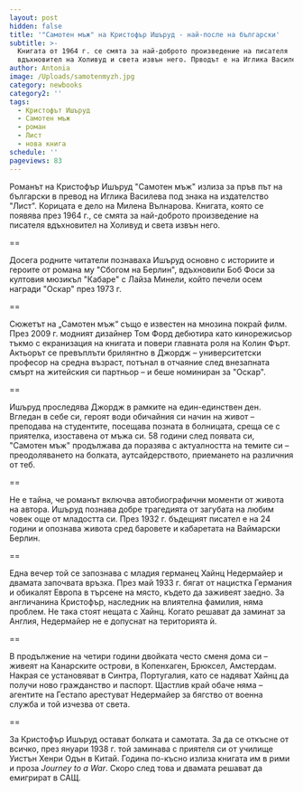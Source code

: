 ```yaml
---
layout: post
hidden: false
title: '"Самотен мъж" на Кристофър Ишъруд - най-после на български'
subtitle: >-
  Книгата от 1964 г. се смята за най-доброто произведение на писателя
  вдъхновител на Холивуд и света извън него. Прводът е на Иглика Василева
author: Antonia
image: /Uploads/samotenmyzh.jpg
category: newbooks
category2: ''
tags:
  - Кристофът Ишъруд
  - Самотен мъж
  - роман
  - Лист
  - нова книга
schedule: ''
pageviews: 83
---
```

Романът на Кристофър Ишъруд "Самотен мъж" излиза за пръв път на български в превод на Иглика Василева под знака на издателство "Лист". Корицата е дело на Милена Вълнарова. Книгата, която се появява през 1964 г., се смята за най-доброто произведение на писателя вдъхновител на Холивуд и света извън него. 

\==

Досега родните читатели познаваха Ишъруд основно с историите и героите от романа му "Сбогом на Берлин", вдъхновили Боб Фоси за култовия мюзикъл "Кабаре" с Лайза Минели, който печели осем награди "Оскар" през 1973 г.

\==

Сюжетът на „Самотен мъж“ също е известен на мнозина покрай филм. През 2009 г. модният дизайнер Том Форд дебютира като кинорежисьор тъкмо с екранизация на книгата и повери главната роля на Колин Фърт. Актьорът се превъплъти брилянтно в Джордж – университетски професор на средна възраст, потънал в отчаяние след внезапната смърт на житейския си партньор – и беше номиниран за "Оскар". 

\==

Ишъруд проследява Джордж в рамките на един-единствен ден. Вгледан в себе си, героят води обичайния си начин на живот – преподава на студентите, посещава позната в болницата, среща се с приятелка, изоставена от мъжа си. 58 години след появата си, "Самотен мъж" продължава да поразява с актуалността на темите си – преодоляването на болката, аутсайдерството, приемането на различния от теб. 

\==

Не е тайна, че романът включва автобиографични моменти от живота на автора. Ишъруд познава добре трагедията от загубата на любим човек още от младостта си. През 1932 г. бъдещият писател е на 24 години и опознава живота сред баровете и кабаретата на Ваймарски Берлин. 

\==

Една вечер той се запознава с младия германец Хайнц Недермайер и двамата започвата връзка. През май 1933 г. бягат от нацистка Германия и обикалят Европа в търсене на място, където да заживеят заедно. За англичанина Кристофър, наследник на влиятелна фамилия, няма проблем. Не така стоят нещата с Хайнц. Когато решават да заминат за Англия, Недермайер не е допуснат на територията ѝ. 

\==

В продължение на четири години двойката често сменя дома си – живеят на Канарските острови, в Копенхаген, Брюксел, Амстердам. Накрая се установяват в Синтра, Португалия, като се надяват Хайнц да получи ново гражданство и паспорт. Щастлив край обаче няма – агентите на Гестапо арестуват Недермайер за бягство от военна служба и той изчезва от света.

\==

За Кристофър Ишъруд остават болката и самотата. За да се откъсне от всичко, през януари 1938 г. той заминава с приятеля си от училище Уистън Хенри Одън в Китай. Година по-късно излиза книгата им в рими и проза *Journey to a War*. Скоро след това и двамата решават да емигрират в САЩ.